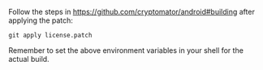 Follow the steps in https://github.com/cryptomator/android#building after applying the patch:
```
git apply license.patch
```

Remember to set the above environment variables in your shell for the actual build.